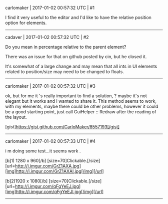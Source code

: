 carlomaker | 2017-01-02 00:57:32 UTC | #1

I find it very useful to the editor and I'd like to have the  relative position option for  elements.

-------------------------

cadaver | 2017-01-02 00:57:32 UTC | #2

Do you mean in percentage relative to the parent element?

There was an issue for that on github posted by cin, but he closed it.

It's somewhat of a large change and may mean that all ints in UI elements related to position/size may need to be changed to floats.

-------------------------

carlomaker | 2017-01-02 00:57:32 UTC | #3

ok, but for me it 's really important to find a solution, 
? maybe it's not elegant but it works and I wanted to share it. 
This method seems to work, with my elements, maybe there could be other problems, however it could be a good starting point, 
just call GuiHelper :: Redraw after the reading of the layout.


[gist]https://gist.github.com/CarloMaker/8557193[/gist]

-------------------------

carlomaker | 2017-01-02 00:57:33 UTC | #4

i m doing some test...it seems work .

[b]1) 1280 x 960[/b] [size=70]Clickable.[/size]
[url=http://i.imgur.com/GrZ1AXA.jpg][img]http://i.imgur.com/GrZ1AXAl.jpg[/img][/url]

[b]2)1920 x 1080[/b] [size=70]Clickable.[/size]
[url=http://i.imgur.com/qFgYeEJ.jpg][img]http://i.imgur.com/qFgYeEJl.jpg[/img][/url]

-------------------------


